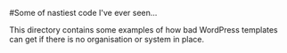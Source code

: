 #Some of nastiest code I've ever seen...

This directory contains some examples of how bad WordPress templates can get if there is no organisation or system in
place.

